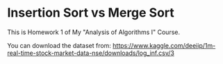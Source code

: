 # Insertion Sort vs Merge Sort
This is Homework 1 of My "Analysis of Algorithms I" Course.

You can download the dataset from:
  https://www.kaggle.com/deeiip/1m-real-time-stock-market-data-nse/downloads/log_inf.csv/3
